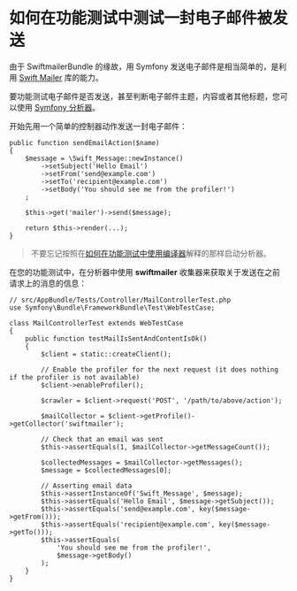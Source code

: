 # 如何在功能测试中测试一封电子邮件被发送

由于 SwiftmailerBundle 的缘故，用 Symfony 发送电子邮件是相当简单的，是利用 [Swift Mailer](http://swiftmailer.org/) 库的能力。

要功能测试电子邮件是否发送，甚至判断电子邮件主题，内容或者其他标题，您可以使用 [Symfony 分析器](http://symfony.com/doc/current/cookbook/profiler/index.html)。

开始先用一个简单的控制器动作发送一封电子邮件：

```
public function sendEmailAction($name)
{
    $message = \Swift_Message::newInstance()
        ->setSubject('Hello Email')
        ->setFrom('send@example.com')
        ->setTo('recipient@example.com')
        ->setBody('You should see me from the profiler!')
    ;

    $this->get('mailer')->send($message);

    return $this->render(...);
}
```

> 不要忘记按照在[如何在功能测试中使用编译器](http://symfony.com/doc/current/cookbook/testing/profiling.html)解释的那样启动分析器。

在您的功能测试中，在分析器中使用 **swiftmailer** 收集器来获取关于发送在之前请求上的消息的信息：

```
// src/AppBundle/Tests/Controller/MailControllerTest.php
use Symfony\Bundle\FrameworkBundle\Test\WebTestCase;

class MailControllerTest extends WebTestCase
{
    public function testMailIsSentAndContentIsOk()
    {
        $client = static::createClient();

        // Enable the profiler for the next request (it does nothing if the profiler is not available)
        $client->enableProfiler();

        $crawler = $client->request('POST', '/path/to/above/action');

        $mailCollector = $client->getProfile()->getCollector('swiftmailer');

        // Check that an email was sent
        $this->assertEquals(1, $mailCollector->getMessageCount());

        $collectedMessages = $mailCollector->getMessages();
        $message = $collectedMessages[0];

        // Asserting email data
        $this->assertInstanceOf('Swift_Message', $message);
        $this->assertEquals('Hello Email', $message->getSubject());
        $this->assertEquals('send@example.com', key($message->getFrom()));
        $this->assertEquals('recipient@example.com', key($message->getTo()));
        $this->assertEquals(
            'You should see me from the profiler!',
            $message->getBody()
        );
    }
}
```

